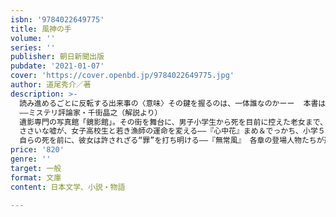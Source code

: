 ```yaml
---
isbn: '9784022649775'
title: 風神の手
volume: ''
series: ''
publisher: 朝日新聞出版
pubdate: '2021-01-07'
cover: 'https://cover.openbd.jp/9784022649775.jpg'
author: 道尾秀介／著
description: >-
  読み進めるごとに反転する出来事の〈意味〉その鍵を握るのは、一体誰なのかーー  本書は間違いなく、その執筆活動の集大成である
  ――ミステリ評論家・千街晶之（解説より）
  遺影専門の写真館「鏡影館」。その街を舞台に、男子小学生から死を目前に控えた老女まで、様々な人物たちの人生が交差していく――。数十年にわたる歳月をミステリーに結晶化する、技巧と世界観。朝日新聞連載の「口笛鳥」を含む、道尾秀介にしか描けない、その集大成といえる傑作長編小説。
  ささいな嘘が、女子高校生と若き漁師の運命を変える――『心中花』まめ＆でっかち、小学５年生の２人が遭遇した“事件”――『口笛鳥』
  自らの死を前に、彼女は許されざる“罪”を打ち明ける――『無常風』 各章の登場人物たちが運命いざなわれて一堂に集う――『待宵月』
price: '820'
genre: ''
target: 一般
format: 文庫
content: 日本文学、小説・物語

---
```

